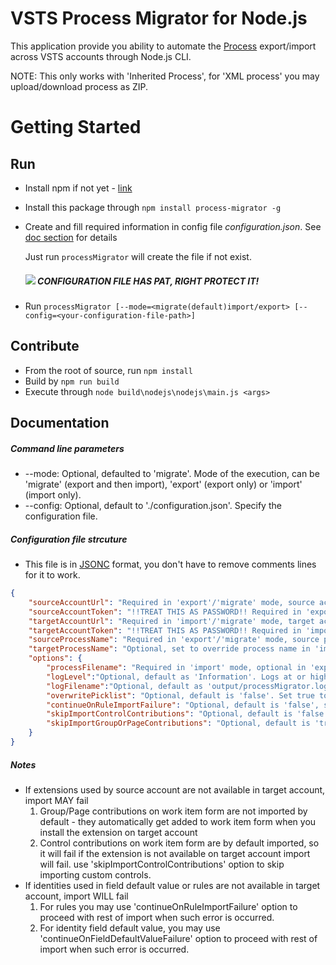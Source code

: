 # VSTS Process Migrator for Node.js

This application provide you ability to automate the [Process](https://docs.microsoft.com/en-us/vsts/work/customize/process/manage-process?view=vsts) export/import across VSTS accounts through Node.js CLI.

NOTE: This only works with 'Inherited Process', for 'XML process' you may upload/download process as ZIP. 
 
# Getting Started

## Run

- Install npm if not yet - [link](https://www.npmjs.com/get-npm)
- Install this package through `npm install process-migrator -g` 
- Create and fill required information in config file *configuration.json*. See [doc section](#documentation) for details

   Just run ```processMigrator``` will create the file if not exist.

   ##### ![](http://placehold.it/70x30/f03c15/000000?text=WARNING) CONFIGURATION FILE HAS PAT, RIGHT PROTECT IT!
- Run `processMigrator [--mode=<migrate(default)import/export> [--config=<your-configuration-file-path>]`
  
## Contribute

- From the root of source, run `npm install`
- Build by `npm run build`
- Execute through `node build\nodejs\nodejs\main.js <args>`

## Documentation
##### Command line parameters
- --mode: Optional, defaulted to 'migrate'. Mode of the execution, can be 'migrate' (export and then import), 'export' (export only) or 'import' (import only).
- --config: Optional, default to './configuration.json'. Specify the configuration file.
##### Configuration file strcuture
- This file is in [JSONC](https://github.com/Microsoft/node-jsonc-parser) format, you don't have to remove comments lines for it to work. 
``` json
{
    "sourceAccountUrl": "Required in 'export'/'migrate' mode, source account url.",
    "sourceAccountToken": "!!TREAT THIS AS PASSWORD!! Required in 'export'/'migrate' mode, personal access token for source account.",
    "targetAccountUrl": "Required in 'import'/'migrate' mode, target account url.",
    "targetAccountToken": "!!TREAT THIS AS PASSWORD!! Required in 'import'/'migrate' mode, personal access token for target account.",
    "sourceProcessName": "Required in 'export'/'migrate' mode, source process name.",
    "targetProcessName": "Optional, set to override process name in 'import'/'migrate' mode.",
    "options": {
        "processFilename": "Required in 'import' mode, optional in 'export'/'migrate' mode to override default (./output/process.json).",
        "logLevel":"Optional, default as 'Information'. Logs at or higher than this level are outputed to console and rest in log file. Possiblee values are 'Verbose'/'Information'/'Warning'/'Error'.",
        "logFilename":"Optional, default as 'output/processMigrator.log' - Set to override default log file name.",
        "overwritePicklist": "Optional, default is 'false'. Set true to overwrite picklist if exists on target. Import will fail if picklist exists but different from source.",
        "continueOnRuleImportFailure": "Optional, default is 'false', set true to continue import on failure importing rules, warning will be provided.",
        "skipImportControlContributions": "Optional, default is 'false', set true to skip import control contributions on work item form.",
        "skipImportGroupOrPageContributions": "Optional, default is 'true', set false to import group/page contributions on work item form. This should only be used when you want to hide contribution group/page."
    }
}
```

##### Notes 
- If extensions used by source account are not available in target account, import MAY fail
   1) Group/Page contributions on work item form are not imported by default - they automatically get added to work item form when you install the extension on target account
   2) Control contributions on work item form are by default imported, so it will fail if the extension is not available on target account import will fail. use 'skipImportControlContributions' option to skip importing custom controls.
- If identities used in field default value or rules are not available in target account, import WILL fail
   1) For rules you may use 'continueOnRuleImportFailure' option to proceed with rest of import when such error is occurred.
   2) For identity field default value, you may use 'continueOnFieldDefaultValueFailure' option to proceed with rest of import when such error is occurred.
